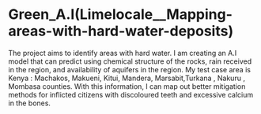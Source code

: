 # Green_A.I(Limelocale__Mapping-areas-with-hard-water-deposits)
The project aims to identify areas with hard water. I am creating an A.I model that can predict using chemical structure of the rocks, rain received in the region, and availability of aquifers in the region. My test case area is Kenya : Machakos, Makueni, Kitui, Mandera, Marsabit,Turkana , Nakuru , Mombasa counties. With this information, I can map out better mitigation methods for inflicted citizens with discoloured teeth and excessive calcium in the bones.
